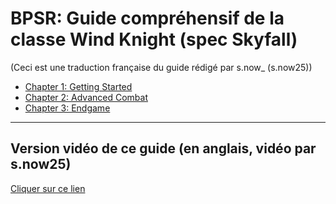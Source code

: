 # BPSR: Guide compréhensif de la classe Wind Knight (spec Skyfall)
(Ceci est une traduction française du guide rédigé par s.now_ (s.now25))
- [Chapter 1: Getting Started](chapter1.md)
- [Chapter 2: Advanced Combat](chapter2.md)
- [Chapter 3: Endgame](chapter3.md)

---

## Version vidéo de ce guide (en anglais, vidéo par s.now25)
[Cliquer sur ce lien](https://youtu.be/rotHMENL6Ek)
